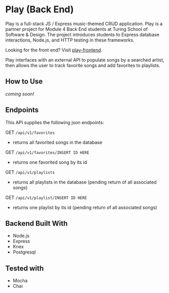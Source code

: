 # Play (Back End)

Play is a full-stack JS / Express music-themed CRUD application. Play is a partner project for Module 4 Back End students at Turing School of Software & Design. The project introduces students to Express database interactions, Node.js, and HTTP testing in these frameworks.
 
 Looking for the front end? Visit [play-frontend](https://github.com/BeccaHyland/play-frontend).
 
 Play interfaces with an external API to populate songs by a searched artist, then allows the user to track favorite songs and add favorites to playlists.
 
 ## How to Use
 *coming soon!*
 
 ## Endpoints
 This API supplies the following json endpoints:
 
 GET `/api/v1/favorites`
 * returns all favorited songs in the database
 
 GET `/api/v1/favorites/INSERT ID HERE`
 * returns one favorited song by its id
 
 GET `/api/v1/playlists`
 * returns all playlists in the database (pending return of all associated songs)
 
 GET `/api/v1/playlist/INSERT ID HERE`
 * returns one playlist by its id (pending return of all associated songs)
 
 ## Backend Built With
 
 * Node.js
 * Express
 * Knex
 * Postgresql
 
 ## Tested with 
 * Mocha
 * Chai
